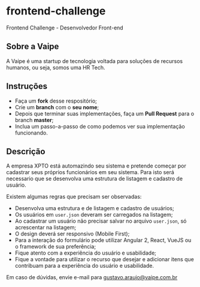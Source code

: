 # frontend-challenge
Frontend Challenge - Desenvolvedor Front-end

## Sobre a Vaipe
A Vaipe é uma startup de tecnologia voltada para soluções de recursos humanos, ou seja, somos uma HR Tech.

## Instruções
- Faça um **fork** desse respositório;
- Crie um **branch** com o **seu nome**;
- Depois que terminar suas implementações, faça um **Pull Request** para o branch **master**;
- Inclua um passo-a-passo de como podemos ver sua implementação funcionando.

## Descrição
A empresa XPTO está automazindo seu sistema e pretende começar por cadastrar seus
próprios funcionários em seu sistema.
Para isto será necessario que se desenvolva uma estrutura de listagem e cadastro de usuário.

Existem algumas regras que precisam ser observadas:

- Desenvolva uma estrutura e de listagem e cadastro de usuários;
- Os usuários em ``user.json`` deveram ser carregados na listagem;
- Ao cadastrar um usuário não precisar salvar no arquivo ``user.json``, só acrescentar na listagem;
- O design deverá ser responsivo (Mobile First);
- Para a interação do formulário pode utilizar Angular 2, React, VueJS ou o framework de sua preferência;
- Fique atento com a experiência do usuário e usabilidade;
- Fique a vontade para utilizar o recurso que desejar e adicionar itens que contribuam para a experiência do usuário e usabilidade.


Em caso de dúvidas, envie e-mail para gustavo.araujo@vaipe.com.br
